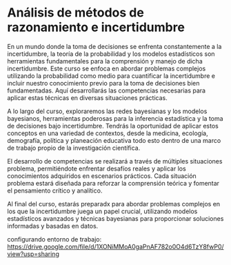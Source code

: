 #  Análisis de métodos de razonamiento e incertidumbre
En un mundo donde la toma de decisiones se enfrenta constantemente a la incertidumbre, la teoría de la probabilidad y los modelos estadísticos son herramientas fundamentales para la comprensión y manejo de dicha incertidumbre. Este curso se enfoca en abordar problemas complejos utilizando la probabilidad como medio para cuantificar la incertidumbre e incluir nuestro conocimiento previo para la toma de decisiones bien fundamentadas. Aquí desarrollarás las competencias necesarias para aplicar estas técnicas en diversas situaciones prácticas.

A lo largo del curso, exploraremos las redes bayesianas y los modelos bayesianos, herramientas poderosas para la inferencia estadística y la toma de decisiones bajo incertidumbre. Tendrás la oportunidad de aplicar estos conceptos en una variedad de contextos, desde la medicina, ecología, demografía, política y planeación educativa todo esto dentro de una marco de trabajo propio de la investigación científica.

El desarrollo de competencias se realizará a través de múltiples situaciones problema, permitiéndote enfrentar desafíos reales y aplicar los conocimientos adquiridos en escenarios prácticos. Cada situación problema estará diseñada para reforzar la comprensión teórica y fomentar el pensamiento crítico y analítico.

Al final del curso, estarás preparadx para abordar problemas complejos en los que la incertidumbre juega un papel crucial, utilizando modelos estadísticos avanzados y técnicas bayesianas para proporcionar soluciones informadas y basadas en datos.


configurando entorno de trabajo: https://drive.google.com/file/d/1XONiMMoA0gaPnAF782o0O4d6TzY8fwP0/view?usp=sharing
